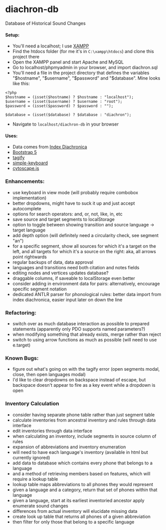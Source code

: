 # diachron-db
Database of Historical Sound Changes

#### Setup:
+ You'll need a localhost; I use [XAMPP](https://www.apachefriends.org/)
+ Find the htdocs folder (for me it's in <code>C:\xampp\htdocs</code>) and clone this project there
+ Open the XAMPP panel and start Apache and MySQL
+ Go to localhost/phpmyadmin in your browser, and import diachron.sql
+ You'll need a file in the project directory that defines the variables "\$hostname", "\$username", "\$password" and "\$database". Mine looks like this:
```
<?php
$hostname = (isset($hostname) ? $hostname : "localhost");
$username = (isset($username) ? $username : "root");
$password = (isset($password) ? $password : "");

$database = (isset($database) ? $database : "diachron");
```

+ Navigate to <code>localhost/diachron-db</code> in your browser

#### Uses:
+ Data comes from [Index Diachronica](https://chridd.nfshost.com/diachronica/all)
+ [Bootstrap 5](https://getbootstrap.com/)
+ [tagify](https://yaireo.github.io/tagify/)
+ [simple-keyboard](https://hodgef.com/simple-keyboard/)
+ [cytoscape.js](https://js.cytoscape.org/)

### Enhancements: 
+ use keyboard in view mode (will probably require combobox implementation)
+ better dropdowns, might have to suck it up and just accept autocomplete
+ options for search operators: and, or, not, like, in, etc
+ save source and target segments to localStorage
+ option to toggle between showing transition and source language → target language
+ add depth option (will definitely need a circularity check, see segment "an")
+ for a specific segment, show all sources for which it's a target on the left, and all targets for which it's a source on the right: aka, all arrows point rightwards
+ regular backups of data, data approval
+ languages and transitions need both citation and notes fields
+ editing nodes and vertices updates database?
+ draggable columns, if saveable to localStorage even better
+ consider adding in environment data for pairs: alternatively, encourage specific segment notation
+ dedicated ANTLR parser for phonological rules: better data import from index diachronica, easier input later on down the line

### Refactoring:
+ switch over as much database interaction as possible to prepared statements (apparently only PDO supports named parameters?)
+ when modifying something that already exists, merge rather than reject
+ switch to using arrow functions as much as possible (will need to use e.target)

### Known Bugs:
+ figure out what's going on with the tagify error (open segments modal, close, then open languages modal)
+ I'd like to clear dropdowns on backspace instead of escape, but backspace doesn't appear to fire as a key event while a dropdown is open

### Inventory Calculation
+ consider having separate phone table rather than just segment table
+ calculate inventories from ancestral inventory and rules through data interface
+ edit inventories through data interface
+ when calculating an inventory, include segments in source column of rules
+ expansion of abbreviations and inventory enumeration
+ will need to have each language's inventory (available in html but currently ignored)
+ add data to database which contains every phone that belongs to a language
+ and a method of retrieving members based on features, which will require a lookup table
+ lookup table maps abbreviations to all phones they would represent
+ given a language and a category, return that set of phones within that language
+ given a language, start at its earliest inventoried ancestor apply enumerate sound changes
+ differences from actual inventory will elucidate missing data
+ create look up table that returns all phones of a given abbreviation
+ then filter for only those that belong to a specific language
